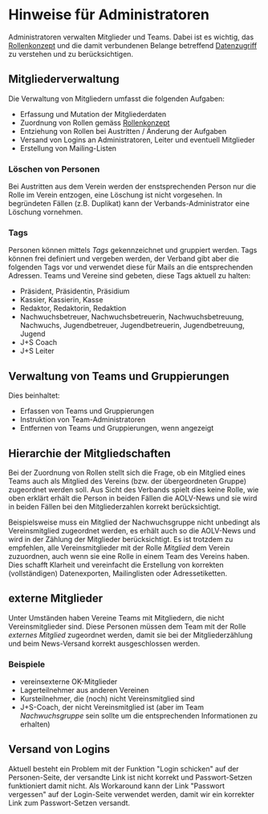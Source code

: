 # Hinweise für Administratoren
Administratoren verwalten Mitglieder und Teams. Dabei ist es wichtig,
das [Rollenkonzept](roles.md) und die damit verbundenen Belange betreffend
[Datenzugriff](security.md) zu verstehen und zu berücksichtigen.

## Mitgliederverwaltung
Die Verwaltung von Mitgliedern umfasst die folgenden Aufgaben:
* Erfassung und Mutation der Mitgliederdaten
* Zuordnung von Rollen gemäss [Rollenkonzept](roles.md)
* Entziehung von Rollen bei Austritten / Änderung der Aufgaben
* Versand von Logins an Administratoren, Leiter und eventuell Mitglieder
* Erstellung von Mailing-Listen

### Löschen von Personen
Bei Austritten aus dem Verein werden der enstsprechenden Person nur die
Rolle im Verein entzogen, eine Löschung ist nicht vorgesehen. In begründeten
Fällen (z.B. Duplikat) kann der Verbands-Administrator eine Löschung
vornehmen.

### Tags
Personen können mittels _Tags_ gekennzeichnet und gruppiert werden. Tags
können frei definiert und vergeben werden, der Verband gibt aber die folgenden
Tags vor und verwendet diese für Mails an die entsprechenden Adressen. Teams
und Vereine sind gebeten, diese Tags aktuell zu halten:
* Präsident, Präsidentin, Präsidium
* Kassier, Kassierin, Kasse
* Redaktor, Redaktorin, Redaktion
* Nachwuchsbetreuer, Nachwuchsbetreuerin, Nachwuchsbetreuung, Nachwuchs, Jugendbetreuer, Jugendbetreuerin, Jugendbetreuung, Jugend
* J+S Coach
* J+S Leiter

## Verwaltung von Teams und Gruppierungen
Dies beinhaltet:
* Erfassen von Teams und Gruppierungen
* Instruktion von Team-Administratoren
* Entfernen von Teams und Gruppierungen, wenn angezeigt

## Hierarchie der Mitgliedschaften
Bei der Zuordnung von Rollen stellt sich die Frage, ob ein Mitglied eines Teams
auch als Mitglied des Vereins (bzw. der übergeordneten Gruppe) zugeordnet werden
soll. Aus Sicht des Verbands spielt dies keine Rolle, wie oben erklärt erhält
die Person in beiden Fällen die AOLV-News und sie wird in beiden Fällen bei den
Mitgliederzahlen korrekt berücksichtigt.

Beispielsweise muss ein Mitglied der Nachwuchsgruppe nicht unbedingt als
Vereinsmitglied zugeordnet werden, es erhält auch so die AOLV-News und wird in
der Zählung der Mitglieder berücksichtigt. Es ist trotzdem zu empfehlen, alle
Vereinsmitglieder mit der Rolle _Mitglied_ dem Verein zuzuordnen, auch wenn sie
eine Rolle in einem Team des Vereins haben. Dies schafft Klarheit und
vereinfacht die Erstellung von korrekten (vollständigen) Datenexporten,
Mailinglisten oder Adressetiketten.

## externe Mitglieder
Unter Umständen haben Vereine Teams mit Mitgliedern, die nicht Vereinsmitglieder
sind. Diese Personen müssen dem Team mit der Rolle _externes Mitglied_
zugeordnet werden, damit sie bei der Mitgliederzählung und beim News-Versand
korrekt ausgeschlossen werden.

### Beispiele
* vereinsexterne OK-Mitglieder
* Lagerteilnehmer aus anderen Vereinen
* Kursteilnehmer, die (noch) nicht Vereinsmitglied sind
* J+S-Coach, der nicht Vereinsmitglied ist (aber im Team _Nachwuchsgruppe_ sein
sollte um die entsprechenden Informationen zu erhalten)

## Versand von Logins
Aktuell besteht ein Problem mit der Funktion "Login schicken" auf der Personen-Seite,
der versandte Link ist nicht korrekt und Passwort-Setzen funktioniert damit nicht.
Als Workaround kann der Link "Passwort vergessen" auf der Login-Seite verwendet werden,
damit wir ein korrekter Link zum Passwort-Setzen versandt.

